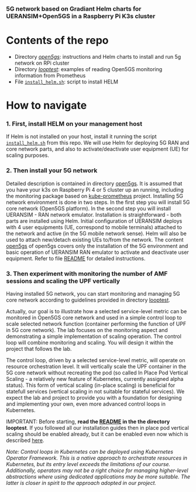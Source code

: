### 5G network based on Gradiant Helm charts for UERANSIM+Open5GS in a Raspberry Pi K3s cluster

# Contents of the repo

- Directory [_open5gs_](./open5gs): instructions and Helm charts to install and run 5g network on RPi cluster
- Directory [_looptest_](./looptest): examples of reading Open5GS monitoring information from Prometheus
- File [`install_helm.sh`](./install_helm.sh): script to install HELM

# How to navigate

### 1. First, install HELM on your management host

If Helm is not installed on your host, install it running the script [`install_helm.sh`](./install_helm.sh) from this repo. We will use Helm for deploying 5G RAN and core network parts, and also to activate/deactivate user equipment (UE) for scaling purposes.

### 2. Then install your 5G network

Detailed description is contained in directory [open5gs](./open5gs). It is assumed that you have your k3s on Raspberry Pi 4 or 5 cluster up an running, including the monitoring package based on [kube-prometheus](https://github.com/prometheus-operator/kube-prometheus) project. Installing 5G network environment is done in two steps. In the first step you will install 5G core network (Open5GS platform). In the second step you will install UERANSIM - RAN network emulator. Installation is straightforward - both parts are installed using Helm. Initial configuration of UERANSIM deploys with 4 user equipments (UE, correspond to mobile terminals) attached to the network and active (in the 5G mobile network sense). Helm will also be used to attach new/detach existing UEs to/from the network. The content [open5gs](./open5gs) of open5gs covers only the installation of the 5G environment and basic operation of UERANSIM RAN emulator to activate and deactivate user equipment. Refer to file [README](...) for detailed instructions. 

### 3. Then experiment with monitoring the number of AMF sessions and scaling the UPF vertically

Having installed 5G network, you can start monitoring and managing 5G core network according to guidelines provided in directory [looptest](./looptest).

Actually, our goal is to illustrate how a selected service-level metric can be monitored in Open5GS core network and used in a simple control loop to scale selected network function (container performing the function of UPF in 5G core network). The lab focuses on the monitoring aspect and demonstrating a simple implementation of scaling operation. The control loop will combine monitoring and scaling. You will design it within the project that follows the lab.

The control loop, driven by a selected service-level metric, will operate on resource orchestration level. It will vertically scale the UPF container in the 5G core network without recreating the pod (so called In Place Pod Vertical Scaling - a relatively new feature of Kubernetes, currently assigned alpha status). This form of vertical scaling (in-place scaling) is beneficial for statefull services (vertical scaling in not suitable for stateful services). We expect the lab and project to provide you with a foundation for designing and implementing your own, even more advanced control loops in Kubernetes.

IMPORTANT: Before starting, **read the [README](./looptest/README.md) in the the directory looptest**. If you followed all our installation guides then in place pod vertical scaling should be enabled already, but it can be enabled even now which is described [here](./looptest/README.md#README.md#1-enabling-inplacepodverticalscaling).

_Note: Control loops in Kubernetes can be deployed using Kubernetes Operator Framework. This is a native approach to orchestrate resources in Kubernetes, but its entry level exceeds the limitations of our course. Additionally, operators may not be a right choice for managing higher-level abstractions where using dedicated applications may be more suitable. The latter is closer in spirit to the approach adopted in our project._

